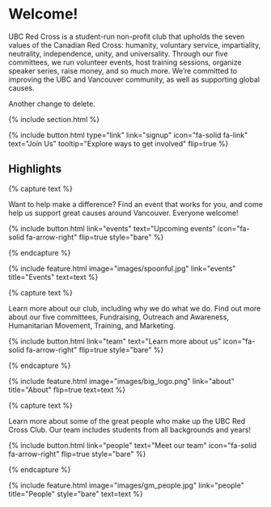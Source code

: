---
---

# Welcome!

UBC Red Cross is a student-run non-profit club that upholds the seven values of the Canadian Red Cross: humanity, voluntary service, impartiality, neutrality, independence, unity, and universality. Through our five committees, we run volunteer events, host training sessions, organize speaker series, raise money, and so much more. We’re committed to improving the UBC and Vancouver community, as well as supporting global causes. 

Another change to delete.

{% include section.html %}

{%
  include button.html
  type="link"
  link="signup"
  icon="fa-solid fa-link"
  text="Join Us"
  tooltip="Explore ways to get involved"
  flip=true
%}

## Highlights

{% capture text %}

Want to help make a difference? Find an event that works for you, and come help us support great causes around Vancouver. Everyone welcome!

{%
  include button.html
  link="events"
  text="Upcoming events"
  icon="fa-solid fa-arrow-right"
  flip=true
  style="bare"
%}

{% endcapture %}

{%
  include feature.html
  image="images/spoonful.jpg"
  link="events"
  title="Events"
  text=text
%}

{% capture text %}

Learn more about our club, including why we do what we do. Find out more about our five committees, Fundraising, Outreach and Awareness, Humanitarian Movement, Training, and Marketing.

{%
  include button.html
  link="team"
  text="Learn more about us"
  icon="fa-solid fa-arrow-right"
  flip=true
  style="bare"
%}

{% endcapture %}

{%
  include feature.html
  image="images/big_logo.png"
  link="about"
  title="About"
  flip=true
  text=text
%}

{% capture text %}

Learn more about some of the great people who make up the UBC Red Cross Club. Our team includes students from all backgrounds and years!

{%
  include button.html
  link="people"
  text="Meet our team"
  icon="fa-solid fa-arrow-right"
  flip=true
  style="bare"
%}

{% endcapture %}

{%
  include feature.html
  image="images/gm_people.jpg"
  link="people"
  title="People"
  style="bare"
  text=text
%}



